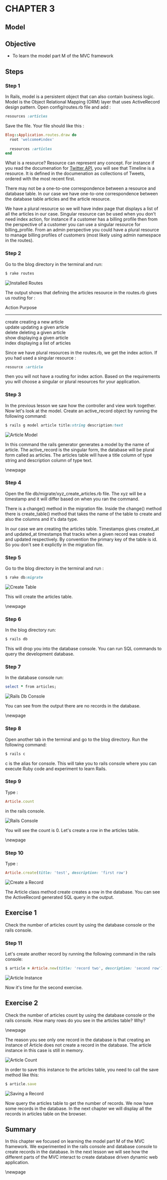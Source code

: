 CHAPTER 3
=============
Model
------------------------------


## Objective ##

- To learn the model part M of the MVC framework

## Steps ##
### Step 1 ##

In Rails, model is a persistent object that can also contain business logic. Model is the Object Relational Mapping (ORM) layer that uses ActiveRecord design pattern. Open config/routes.rb file and add :

```ruby
resources :articles
```
 
Save the file. Your file should like this :

```ruby 
Blog::Application.routes.draw do
  root 'welcome#index'
  
  resources :articles
end
```
 
What is a resource? Resource can represent any concept. For instance if you read the documenation for [Twitter API](https://dev.twitter.com/docs/api/1.1/ "Twitter API"), you will see that Timeline is a resource. It is defined in the documenation as collections of Tweets, ordered with the most recent first. 

There may not be a one-to-one correspondence between a resource and database table. In our case we have one-to-one correspondence between the database table articles and the article resource.

We have a plural resource so we will have index page that displays a list of all the articles in our case. Singular resource can be used when you don't need index action, for instance if a customer has a billing profile then from the perspective of a customer you can use a singular resource for billing_profile. From an admin perspective you could have a plural resource to manage billing profiles of customers (most likely using admin namespace in the routes).

### Step 2 ##

Go to the blog directory in the terminal and run:

```ruby
$ rake routes
```

![Installed Routes](./figures/rake_routes.png)

The output shows that defining the articles resource in the routes.rb gives us routing for :

Action         Purpose       								 
------------  ------------------------------ 
 create       creating a new article         
 update       updating a given article       
 delete       deleting a given article       
 show         displaying a given article     
 index        displaying a list of articles 


Since we have plural resources in the routes.rb, we get the index action. If you had used a singular resource : 

```ruby
resource :article
```
 
then you will not have a routing for index action. Based on the requirements you will choose a singular or plural resources for your application.

### Step 3 ##	 

In the previous lesson we saw how the controller and view work together. Now let's look at the model. Create an active_record object by running the following command:

```ruby
$ rails g model article title:string description:text
```
 
![Article Model](./figures/create_model.png)
 
In this command the rails generator generates a model by the name of article. The active_record is the singular form, the database will be plural form called as articles. The articles table will have a title column of type string and description column of type text. 

\newpage

### Step 4 ##

Open the file db/migrate/xyz_create_articles.rb file. The xyz will be a timestamp and it will differ based on when you ran the command. 

There is a change() method in the migration file. Inside the change() method there is create_table() method that takes the name of the table to create and also the columns and it's data type. 

In our case we are creating the articles table. Timestamps gives created_at and updated_at timestamps that tracks when a given record was created and updated respectively. By convention the primary key of the table is id. So you don't see it explictly in the migration file.

### Step 5 ##

Go to the blog directory in the terminal and run :

```ruby
$ rake db:migrate
```
 
![Create Table](./figures/migrate.png)
 
This will create the articles table. 
 
\newpage
 
### Step 6 ##

In the blog directory run:

```ruby
$ rails db
```
 
This will drop you into the database console. You can run SQL commands to query the development database.
 
### Step 7 ##

In the database console run:

```ruby
select * from articles;
```

![Rails Db Console](./figures/dbconsole.png)
 
You can see from the output there are no records in the database. 

\newpage

### Step 8 ##
 
Open another tab in the terminal and go to the blog directory. Run the following command:

```ruby
$ rails c
```
 
c is the alias for console. This will take you to rails console where you can execute Ruby code and experiment to learn Rails.

### Step 9 ##
 
Type : 

```ruby
Article.count 
```

in the rails console. 

![Rails Console](./figures/rails_console.png)

You will see the count is 0. Let's create a row in the articles table. 

\newpage

### Step 10 ##

Type : 

```ruby
Article.create(title: 'test', description: 'first row')
```

![Create a Record](./figures/rails_console_3.png)
 
The Article class method create creates a row in the database. You can see the ActiveRecord generated SQL query in the output.

## Exercise 1 ##

Check the number of articles count by using the database console or the rails console.

### Step 11 ##

Let's create another record by running the following command in the rails console:

```ruby   
$ article = Article.new(title: 'record two', description: 'second row')
```

![Article Instance](./figures/rails_console_4.png)

Now it's time for the second exercise.

## Exercise 2 ##

Check the number of articles count by using the database console or the rails console. How many rows do you see in the articles table? Why?

\newpage

The reason you see only one record in the database is that creating an instance of Article does not create a record in the database. The article instance in this case is still in memory. 

![Article Count](./figures/rails_console_5.png)

In order to save this instance to the articles table, you need to call the save method like this:

```ruby
$ article.save
```
 
![Saving a Record](./figures/rails_console_6.png)
 
Now query the articles table to get the number of records. We now have some records in the database. In the next chapter we will display all the records in articles table on the browser.

## Summary ##

In this chapter we focused on learning the model part M of the MVC framework. We experimented in the rails console and database console to create records in the database. In the next lesson we will see how the different parts of the MVC interact to create database driven dynamic web application.

\newpage

